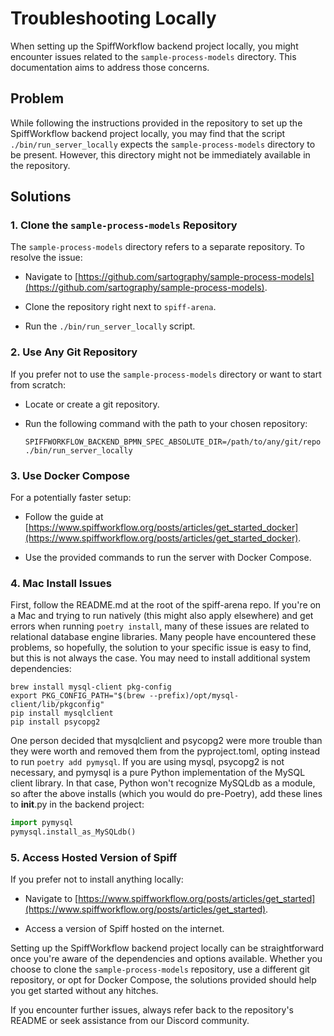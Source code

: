 # Troubleshooting Locally

When setting up the SpiffWorkflow backend project locally, you might encounter issues related to the `sample-process-models` directory.
This documentation aims to address those concerns.

## Problem

While following the instructions provided in the repository to set up the SpiffWorkflow backend project locally, you may find that the script `./bin/run_server_locally` expects the `sample-process-models` directory to be present.
However, this directory might not be immediately available in the repository.

## Solutions

### 1. Clone the `sample-process-models` Repository

The `sample-process-models` directory refers to a separate repository.
To resolve the issue:

- Navigate to [https://github.com/sartography/sample-process-models](https://github.com/sartography/sample-process-models).

- Clone the repository right next to `spiff-arena`.

- Run the `./bin/run_server_locally` script.

### 2. Use Any Git Repository

If you prefer not to use the `sample-process-models` directory or want to start from scratch:

- Locate or create a git repository.

- Run the following command with the path to your chosen repository:

  ```
  SPIFFWORKFLOW_BACKEND_BPMN_SPEC_ABSOLUTE_DIR=/path/to/any/git/repo ./bin/run_server_locally
  ```

### 3. Use Docker Compose

For a potentially faster setup:

- Follow the guide at [https://www.spiffworkflow.org/posts/articles/get_started_docker](https://www.spiffworkflow.org/posts/articles/get_started_docker).

- Use the provided commands to run the server with Docker Compose.

### 4. Mac Install Issues

First, follow the README.md at the root of the spiff-arena repo.
If you're on a Mac and trying to run natively (this might also apply elsewhere) and get errors when running `poetry install`, many of these issues are related to relational database engine libraries.
Many people have encountered these problems, so hopefully, the solution to your specific issue is easy to find, but this is not always the case.
You may need to install additional system dependencies:

    brew install mysql-client pkg-config
    export PKG_CONFIG_PATH="$(brew --prefix)/opt/mysql-client/lib/pkgconfig"
    pip install mysqlclient
    pip install psycopg2

One person decided that mysqlclient and psycopg2 were more trouble than they were worth and removed them from the pyproject.toml, opting instead to run `poetry add pymysql`.
If you are using mysql, psycopg2 is not necessary, and pymysql is a pure Python implementation of the MySQL client library.
In that case, Python won't recognize MySQLdb as a module, so after the above installs (which you would do pre-Poetry), add these lines to **init**.py in the backend project:

```python
import pymysql
pymysql.install_as_MySQLdb()
```

### 5. Access Hosted Version of Spiff

If you prefer not to install anything locally:

- Navigate to [https://www.spiffworkflow.org/posts/articles/get_started](https://www.spiffworkflow.org/posts/articles/get_started).

- Access a version of Spiff hosted on the internet.

Setting up the SpiffWorkflow backend project locally can be straightforward once you're aware of the dependencies and options available.
Whether you choose to clone the `sample-process-models` repository, use a different git repository, or opt for Docker Compose, the solutions provided should help you get started without any hitches.

If you encounter further issues, always refer back to the repository's README or seek assistance from our Discord community.

```{tags} how_to_guide

```
